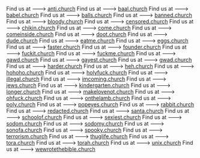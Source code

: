 Find us at 🡒 [anti.church](http://anti.church)
Find us at 🡒 [baal.church](http://baal.church)
Find us at 🡒 [babel.church](http://babel.church)
Find us at 🡒 [balls.church](http://balls.church)
Find us at 🡒 [banned.church](http://banned.church)
Find us at 🡒 [bloody.church](http://bloody.church)
Find us at 🡒 [censored.church](http://censored.church)
Find us at 🡒 [chikin.church](http://chikin.church)
Find us at 🡒 [come.church](http://come.church)
Find us at 🡒 [comeinside.church](http://comeinside.church)
Find us at 🡒 [doot.church](http://doot.church)
Find us at 🡒 [dude.church](http://dude.church)
Find us at 🡒 [eatme.church](http://eatme.church)
Find us at 🡒 [eggs.church](http://eggs.church)
Find us at 🡒 [faster.church](http://faster.church)
Find us at 🡒 [founder.church](http://founder.church)
Find us at 🡒 [fuckit.church](http://fuckit.church)
Find us at 🡒 [fuckme.church](http://fuckme.church)
Find us at 🡒 [gawd.church](http://gawd.church)
Find us at 🡒 [gayest.church](http://gayest.church)
Find us at 🡒 [gwad.church](http://gwad.church)
Find us at 🡒 [harder.church](http://harder.church)
Find us at 🡒 [heh.church](http://heh.church)
Find us at 🡒 [hohoho.church](http://hohoho.church)
Find us at 🡒 [holyfuck.church](http://holyfuck.church)
Find us at 🡒 [illegal.church](http://illegal.church)
Find us at 🡒 [imcoming.church](http://imcoming.church)
Find us at 🡒 [jews.church](http://jews.church)
Find us at 🡒 [kindergarten.church](http://kindergarten.church)
Find us at 🡒 [longer.church](http://longer.church)
Find us at 🡒 [makelovenot.church](http://makelovenot.church)
Find us at 🡒 [ohfuck.church](http://ohfuck.church)
Find us at 🡒 [onthelamb.church](http://onthelamb.church)
Find us at 🡒 [poly.church](http://poly.church)
Find us at 🡒 [popeyes.church](http://popeyes.church)
Find us at 🡒 [rabbit.church](http://rabbit.church)
Find us at 🡒 [redacted.church](http://redacted.church)
Find us at 🡒 [santa.church](http://santa.church)
Find us at 🡒 [schoolof.church](http://schoolof.church)
Find us at 🡒 [sexiest.church](http://sexiest.church)
Find us at 🡒 [sodom.church](http://sodom.church)
Find us at 🡒 [sodomy.church](http://sodomy.church)
Find us at 🡒 [sonofa.church](http://sonofa.church)
Find us at 🡒 [spooky.church](http://spooky.church)
Find us at 🡒 [terrorism.church](http://terrorism.church)
Find us at 🡒 [thuglife.church](http://thuglife.church)
Find us at 🡒 [tora.church](http://tora.church)
Find us at 🡒 [torah.church](http://torah.church)
Find us at 🡒 [unix.church](http://unix.church)
Find us at 🡒 [wewrotethebible.church](http://wewrotethebible.church)